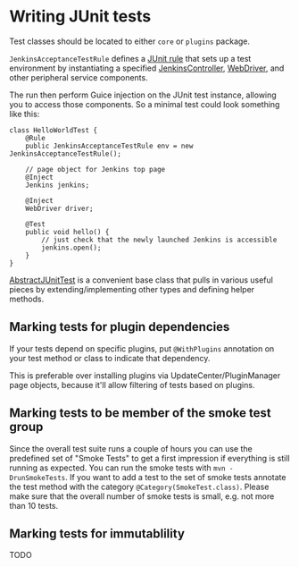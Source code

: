 # Writing JUnit tests

Test classes should be located to either `core` or `plugins` package.

`JenkinsAcceptanceTestRule` defines a [JUnit rule](https://github.com/junit-team/junit/wiki/Rules) that sets
up a test environment by instantiating a specified [JenkinsController](CONTROLLER.md), [WebDriver](BROWSER.md),
and other peripheral service components.

The run then perform Guice injection on the JUnit test instance, allowing you to access those components.
So a minimal test could look something like this:

    class HelloWorldTest {
        @Rule
        public JenkinsAcceptanceTestRule env = new JenkinsAcceptanceTestRule();

        // page object for Jenkins top page
        @Inject
        Jenkins jenkins;

        @Inject
        WebDriver driver;

        @Test
        public void hello() {
            // just check that the newly launched Jenkins is accessible
            jenkins.open();
        }
    }

[AbstractJUnitTest](../src/main/java/org/jenkinsci/test/acceptance/junit/AbstractJUnitTest.java) is a convenient
base class that pulls in various useful pieces by extending/implementing other types and defining helper methods.

## Marking tests for plugin dependencies
If your tests depend on specific plugins, put `@WithPlugins` annotation on your test method or class
to indicate that dependency.

This is preferable over installing plugins via UpdateCenter/PluginManager page objects, because it'll
allow filtering of tests based on plugins.

## Marking tests to be member of the smoke test group

Since the overall test suite runs a couple of hours you can use the predefined
set of "Smoke Tests" to get a first impression if everything is still running as expected.
You can run the smoke tests with `mvn -DrunSmokeTests`. If you want to add a test to the set of smoke tests
annotate the test method with the category `@Category(SmokeTest.class)`. Please make sure that the overall number
of smoke tests is small, e.g. not more than 10 tests.

## Marking tests for immutablility
TODO
